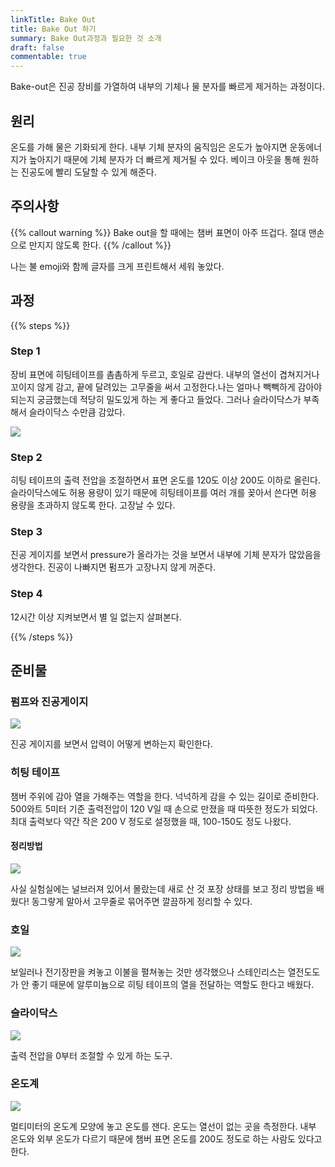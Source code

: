 ```yaml
---
linkTitle: Bake Out
title: Bake Out 하기
summary: Bake Out과정과 필요한 것 소개
draft: false
commentable: true
---
```


Bake-out은 진공 장비를 가열하여 내부의 기체나 물 분자를 빠르게 제거하는 과정이다.

<!--more-->

## 원리

온도를 가해 물은 기화되게 한다. 내부 기체 분자의 움직임은 온도가 높아지면 운동에너지가 높아지기 때문에 기체 분자가 더 빠르게 제거될 수 있다. 베이크 아웃을 통해 원하는 진공도에 빨리 도달할 수 있게 해준다.

## 주의사항

{{% callout warning %}}
Bake out을 할 때에는 챔버 표면이 아주 뜨겁다. 절대 맨손으로 만지지 않도록 한다.
{{% /callout %}}

나는 불 emoji와 함께 글자를 크게 프린트해서 세워 놓았다.

## 과정

{{% steps %}}

### Step 1

장비 표면에 히팅테이프를 촘촘하게 두르고, 호일로 감싼다. 내부의 열선이 겹쳐지거나 꼬이지 않게 감고, 끝에 달려있는 고무줄을 써서 고정한다.나는 얼마나 빽빽하게 감아야 되는지 궁금했는데 적당히 밀도있게 하는 게 좋다고 들었다. 그러나 슬라이닥스가 부족해서 슬라이닥스 수만큼 감았다.

![](./static/uploads/overall.jpg)

### Step 2

히팅 테이프의 출력 전압을 조절하면서 표면 온도를 120도 이상 200도 이하로 올린다. 슬라이닥스에도 허용 용량이 있기 때문에 히팅테이프를 여러 개를 꽂아서 쓴다면 허용 용량을 초과하지 않도록 한다. 고장날 수 있다.

### Step 3

진공 게이지를 보면서 pressure가 올라가는 것을 보면서 내부에 기체 분자가 많았음을 생각한다. 진공이 나빠지면 펌프가 고장나지 않게 꺼준다. 

### Step 4

12시간 이상 지켜보면서 별 일 없는지 살펴본다.

{{% /steps %}}

## 준비물

### 펌프와 진공게이지

![](./static/uploads/vacuum.jpg)

진공 게이지를 보면서 압력이 어떻게 변하는지 확인한다.

### 히팅 테이프

챔버 주위에 감아 열을 가해주는 역할을 한다. 넉넉하게 감을 수 있는 길이로 준비한다. 500와트 5미터 기준 출력전압이 120 V일 때 손으로 만졌을 때 따뜻한 정도가 되었다. 최대 출력보다 약간 작은 200 V 정도로 설정했을 때, 100-150도 정도 나왔다.

#### 정리방법

![](./static/uploads/Heating_tape_01.jpg)

사실 실험실에는 널브러져 있어서 몰랐는데 새로 산 것 포장 상태를 보고 정리 방법을 배웠다! 동그랗게 말아서 고무줄로 묶어주면 깔끔하게 정리할 수 있다.

### 호일

![](./static/uploads/foil_tape.jpg)

보일러나 전기장판을 켜놓고 이불을 펼쳐놓는 것만 생각했으나 스테인리스는 열전도도가 안 좋기 때문에 알루미늄으로 히팅 테이프의 열을 전달하는 역할도 한다고 배웠다.

### 슬라이닥스

![](./static/uploads/slidacs01.jpg)

출력 전압을 0부터 조절할 수 있게 하는 도구.

### 온도계

![](./static/uploads/thermo.jpg)

멀티미터의 온도계 모양에 놓고 온도를 잰다. 온도는 열선이 없는 곳을 측정한다. 내부 온도와 외부 온도가 다르기 때문에 챔버 표면 온도를 200도 정도로 하는 사람도 있다고 한다.
